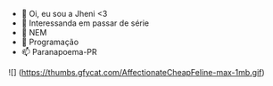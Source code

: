 - 👋  Oi, eu sou a Jheni <3
- 👀  Interessanda em passar de série
- 🌱  NEM
- 💞️  Programação 
- 📫  Paranapoema-PR

![] (https://thumbs.gfycat.com/AffectionateCheapFeline-max-1mb.gif)

